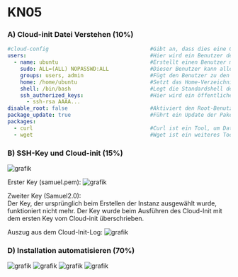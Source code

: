 # KN05

### A) Cloud-init Datei Verstehen (10%)
```yaml
#cloud-config                                #Gibt an, dass dies eine Cloud-Init Configfile ist.
users:                                       #Hier wird ein Benutzer definiert.
  - name: ubuntu                             #Erstellt einen Benutzer mit dem Namen "ubuntu".
    sudo: ALL=(ALL) NOPASSWD:ALL             #Dieser Benutzer kann alle Befehle mit Administratorrechten (sudo) ausführen, ohne ein Passwort eingeben zu müssen.
    groups: users, admin                     #Fügt den Benutzer zu den Gruppen "users" und "admin" hinzu.
    home: /home/ubuntu                       #Setzt das Home-Verzeichnis des Benutzers auf /home/ubuntu.
    shell: /bin/bash                         #Legt die Standardshell des Benutzers auf "bash" fest.
    ssh_authorized_keys:                     #Hier wird ein öffentlicher SSH-Schlüssel angegeben, mit dem sich der Benutzer per SSH anmelden kann.
      - ssh-rsa AAAA...                      
disable_root: false                          #Aktiviert den Root-Benutzer 
package_update: true                         #Führt ein Update der Paketquellen aus, um sicherzustellen, dass die neuesten Softwarelisten verwendet werden.
packages:                                    
  - curl                                     #Curl ist ein Tool, um Daten von oder zu einer URL zu übertragen. 
  - wget                                     #Wget ist ein weiteres Tool, um Dateien von einer URL herunterzuladen.
```

### B) SSH-Key und Cloud-init (15%)
![grafik](https://github.com/user-attachments/assets/a2a44276-81a6-41f6-9dc3-7c252f713498)


Erster Key (samuel.pem):
![grafik](https://github.com/user-attachments/assets/7f805402-7fee-4730-bf1c-210553912baa)

Zweiter Key (Samuel2.0):
<br/>
Der Key, der ursprünglich beim Erstellen der Instanz ausgewählt wurde, funktioniert nicht mehr. Der Key wurde beim Ausführen des Cloud-Init mit dem ersten Key vom Cloud-init überschrieben. 

Auszug aus dem Cloud-Init-Log:
![grafik](https://github.com/user-attachments/assets/2e07d10a-f3b2-4616-a74d-d189e963f115)

### D) Installation automatisieren (70%)

![grafik](https://github.com/user-attachments/assets/ec2d18a4-f8e2-424f-beae-f5e802d274cc)
![grafik](https://github.com/user-attachments/assets/8e691823-67c6-4d0c-9078-c710c0ee0f72)
![grafik](https://github.com/user-attachments/assets/0e6392ad-1b45-4295-a252-fccf72257c6f)
![grafik](https://github.com/user-attachments/assets/ad36cb12-08b1-42d1-ac4f-3b384907507e)




